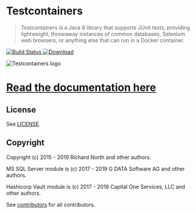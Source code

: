 # Testcontainers

> Testcontainers is a Java 8 library that supports JUnit tests, providing lightweight, throwaway instances of common databases, Selenium web browsers, or anything else that can run in a Docker container.

[![Build Status](https://travis-ci.org/testcontainers/testcontainers-java.svg?branch=master)](https://travis-ci.org/testcontainers/testcontainers-java)[ ![Download](https://api.bintray.com/packages/testcontainers/releases/testcontainers/images/download.svg) ](https://bintray.com/testcontainers/releases/testcontainers/_latestVersion)

![Testcontainers logo](docs/logo.png)

# [Read the documentation here](http://www.testcontainers.org)

## License

See [LICENSE](LICENSE).

## Copyright

Copyright (c) 2015 - 2019 Richard North and other authors.

MS SQL Server module is (c) 2017 - 2019 G DATA Software AG and other authors.

Hashicorp Vault module is (c) 2017 - 2019 Capital One Services, LLC and other authors.

See [contributors](https://github.com/testcontainers/testcontainers-java/graphs/contributors) for all contributors.
